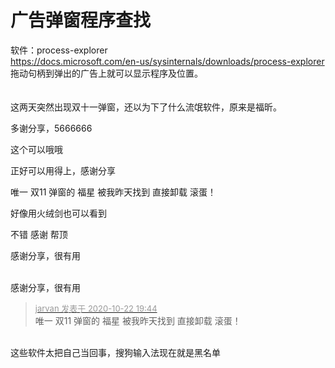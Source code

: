 # 广告弹窗程序查找


软件：process-explorer<br />
https://docs.microsoft.com/en-us/sysinternals/downloads/process-explorer<br />
拖动句柄到弹出的广告上就可以显示程序及位置。<br />
<br />
<br />
这两天突然出现双十一弹窗，还以为下了什么流氓软件，原来是福昕。<br />
<img id="aimg_G4Yv6" onclick="zoom(this, this.src, 0, 0, 0)" class="zoom" src="https://s1.ax1x.com/2020/10/22/BFR0eS.png" onmouseover="img_onmouseoverfunc(this)" onload="thumbImg(this)" border="0" alt="" /><br />
<img id="aimg_o733D" onclick="zoom(this, this.src, 0, 0, 0)" class="zoom" src="https://s1.ax1x.com/2020/10/22/BFRdL8.png" onmouseover="img_onmouseoverfunc(this)" onload="thumbImg(this)" border="0" alt="" />

多谢分享，5666666

这个可以哦哦

正好可以用得上，感谢分享

唯一 双11 弹窗的 福星 被我昨天找到 直接卸载 滚蛋！

好像用火绒剑也可以看到 

不错 感谢 帮顶

感谢分享，很有用

<br />
感谢分享，很有用<img src="static/image/smiley/default/lol.gif" smilieid="12" border="0" alt="" />

<div class="quote"><blockquote><font size="2"><a href="https://www.hostloc.com/forum.php?mod=redirect&amp;goto=findpost&amp;pid=9337659&amp;ptid=757310" target="_blank"><font color="#999999">jarvan 发表于 2020-10-22 19:44</font></a></font><br />
唯一 双11 弹窗的 福星 被我昨天找到 直接卸载 滚蛋！</blockquote></div><br />
这些软件太把自己当回事，搜狗输入法现在就是黑名单
